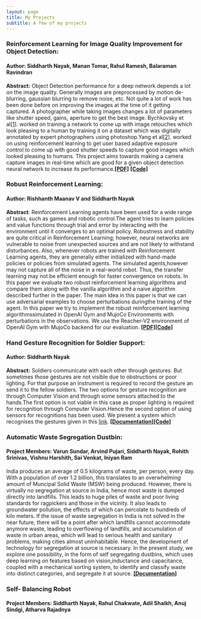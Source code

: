 ```yaml
---
layout: page
title: My Projects
subtitle: A few of my projects
---
```


### Reinforcement Learning for Image Quality Improvement for Object Detection:
#### **Author:** Siddharth Nayak, Manan Tomar, Rahul Ramesh, Balaraman Ravindran

**Abstract:** Object Detection performance for a deep network depends a lot on the image quality. Generally images are preprocessed by motion de-blurring, gaussian blurring to remove noise, etc. Not quite a lot of work has been done before on improving the images at the time of it getting captured. A photographer while taking images changes a lot of parameters like shutter speed, gains, aperture to get the best image. Bychkovsky et al[[1]](http://people.csail.mit.edu/vladb/photoadjust/db_imageadjust.pdf). worked on training a network to come up with image retouches which look pleasing to a human by training it on a dataset which was digitally annotated by expert photographers using photoshop.Yang et al[[2]](https://arxiv.org/pdf/1803.02269.pdf). worked on using reinforcement learning to get user based adaptive exposure control to come up with good shutter speeds to capture good images which looked pleasing to humans. This project aims towards making a camera capture images in real-time which are good for a given object detection neural network to increase its performance.[**[PDF]**](https://drive.google.com/file/d/1RDYVBnBJZoxxKoaK5inetT7FC4paKiWF/view?usp=sharing) [**[Code]**](https://github.com/nsidn98/Reinforcement-Learning-for-Object-Detection)

### Robust Reinforcement Learning:
#### **Author:** Rishhanth Maanav V and Siddharth Nayak

**Abstract**: Reinforcement Learning agents have been used for a wide range of tasks, such as games and robotic control.The agent tries to learn policies and value functions through trial and error by interacting with the environment until it converges to an optimal policy. Robustness and stability are quite critical in Reinforcement Learning; however, neural networks are vulnerable to noise from unexpected sources and are not likely to withstand disturbances. Also, whenever robots are trained with Reinforcement Learning agents, they are generally either initialized with hand-made policies or policies from simulated agents. The simulated agents,however may not capture all of the noise in a real-world robot. Thus, the transfer learning may not be efficient enough for faster convergence on robots. In this paper we evaluate two robust reinforcement learning algorithms and compare them along with the vanilla algorithm and a naive algorithm described further in the paper. The main idea in this paper is that we can use adversarial examples to choose perturbations duringthe training of the agent. In this paper we try to implement the robust reinforcement learning algorithmssimulated in OpenAI Gym and MujoCo Environments with perturbations in the observations. We use the Reacher-V2 environment of OpenAI Gym with MujoCo backend for our evaluation. 
[**[PDF]**](https://drive.google.com/file/d/1fzDxQJYzN-v4l-awmIjove0WJ48IAj6u/view?usp=sharing)[**[Code]**](https://github.com/nsidn98/Robust-Reinforcement-Learning)

### Hand Gesture Recognition for Soldier Support:
#### **Author:** Siddharth Nayak

**Abstract:** Soldiers communicate with each other through gestures. But sometimes those gestures are not visible due to obstructions or poor lighting. For that purpose an instrument is required to record the gesture an send it to the fellow soldiers. The two options for gesture recognition are through Computer Vision and through some sensors attached to the hands.The first option is not viable in this case as proper lighting is required for recognition through Computer Vision.Hence the second option of using sensors for recognitions has been used. We present a system which recognises the gestures given in this [link](https://github.com/nsidn98/Gesture-Recognition/blob/master/Images/gestures.jpg).
[**[Documentation]**](https://github.com/nsidn98/Gesture-Recognition/blob/master/README.md)[**[Code]**](https://github.com/nsidn98/Gesture-Recognition)

### Automatic Waste Segregation Dustbin:
#### **Project Members:** Varun Sundar, Arvind Pujari, Siddharth Nayak, Rohith Srinivas, Vishnu Harshith, Sai Venkat, Iniyan Ram
India produces an average of 0.5 kilograms of waste, per person, every day. With a population of over 1.2 billion, this translates to an overwhelming amount of Muncipal Solid Waste (MSW) being produced. However, there is virtually no segregation at source in India, hence most waste is dumped directly into landfills. This leads to huge piles of waste and poor living standards for ragpickers and those in the vicinity. It also leads to groundwater pollution, the effects of which can percolate to hundreds of kilo meters. If the issue of waste segregation in India is not solved in the near future, there will be a point after which landfills cannot accommodate anymore waste, leading to overflowing of landfills, and accumulation of waste in urban areas, which will lead to serious health and sanitary problems, making cities almost uninhabitable.
Hence, the development of technology for segregation at source is necessary. In the present study, we explore one possibility, in the form of self segregating dustbins, which uses deep learning on features based on vision,inductance and capacitance, coupled with a mechanical sorting system, to identify and classify waste into distinct categories, and segregate it at source.
[**[Documentation]**](https://drive.google.com/file/d/178VnadP2o9sCO6stPFOkq8jVb0PkeQId/view?usp=sharing)


### Self- Balancing Robot
#### **Project Members:** Siddharth Nayak, Rahul Chakwate, Adil Shaikh, Anuj Sindgi, Atharva Rajadnya
